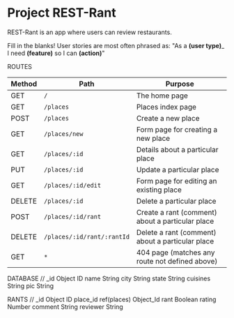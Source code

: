 # Project REST-Rant

REST-Rant is an app where users can review restaurants.

Fill in the blanks! User stories are most often phrased as: "As a ____(user type)_____ I need ____(feature)____ so I can ____(action)____"

ROUTES

| Method | Path                       | Purpose                                          |
| ------ | -------------------------- | ------------------------------------------------ |
| GET    | `/`                        | The home page                                    |
| GET    | `/places`                  | Places index page                                |
| POST   | `/places`                  | Create a new place                               |
| GET    | `/places/new`              | Form page for creating a new place               |
| GET    | `/places/:id`              | Details about a particular place                 |
| PUT    | `/places/:id`              | Update a particular place                        |
| GET    | `/places/:id/edit`         | Form page for editing an existing place          |
| DELETE | `/places/:id`              | Delete a particular place                        |
| POST   | `/places/:id/rant`         | Create a rant (comment) about a particular place |
| DELETE | `/places/:id/rant/:rantId` | Delete a rant (comment) about a particular place |
| GET    | `*`                        | 404 page (matches any route not defined above)   |


DATABASE
//
_id	        Object ID
name	    String
city	    String
state	    String
cuisines	String
pic	        String

RANTS
//
_id	        Object ID
place_id	ref(places) Object_Id
rant	    Boolean
rating	    Number
comment	    String
reviewer	String
